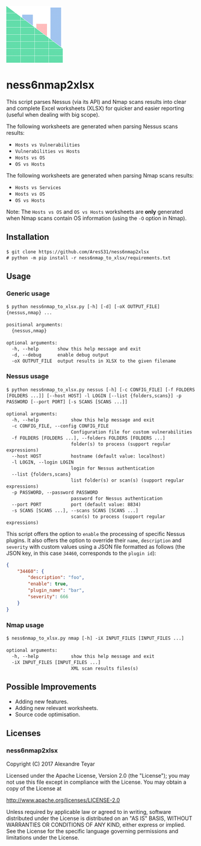 ![ness6nmap2xlsx](images/ness6nmap2xlsx.png)
# ness6nmap2xlsx

This script parses Nessus (via its API) and Nmap scans results into clear and complete Excel worksheets (XLSX) for quicker and easier reporting (useful when dealing with big scope).

The following worksheets are generated when parsing Nessus scans results:
* `Hosts vs Vulnerabilities`
* `Vulnerabilities vs Hosts`
* `Hosts vs OS`
* `OS vs Hosts`

The following worksheets are generated when parsing Nmap scans results:
* `Hosts vs Services`
* `Hosts vs OS`
* `OS vs Hosts`

Note: The `Hosts vs OS` and `OS vs Hosts` worksheets are **only** generated when Nmap scans contain OS information (using the `-O` option in Nmap).

## Installation
    $ git clone https://github.com/AresS31/ness6nmap2xlsx
    # python -m pip install -r ness6nmap_to_xlsx/requirements.txt

## Usage
### Generic usage
    $ python ness6nmap_to_xlsx.py [-h] [-d] [-oX OUTPUT_FILE] {nessus,nmap} ...
    
    positional arguments:
      {nessus,nmap}

    optional arguments:
      -h, --help       show this help message and exit
      -d, --debug      enable debug output
      -oX OUTPUT_FILE  output results in XLSX to the given filename

### Nessus usage
    $ python ness6nmap_to_xlsx.py nessus [-h] [-c CONFIG_FILE] [-f FOLDERS [FOLDERS ...]] [--host HOST] -l LOGIN [--list {folders,scans}] -p PASSWORD [--port PORT] [-s SCANS [SCANS ...]]

    optional arguments:
      -h, --help            show this help message and exit
      -c CONFIG_FILE, --config CONFIG_FILE
                            Configuration file for custom vulnerabilities
      -f FOLDERS [FOLDERS ...], --folders FOLDERS [FOLDERS ...]
                            folder(s) to process (support regular expressions)
      --host HOST           hostname (default value: localhost)
      -l LOGIN, --login LOGIN
                            login for Nessus authentication
      --list {folders,scans}
                            list folder(s) or scan(s) (support regular expressions)
      -p PASSWORD, --password PASSWORD
                            password for Nessus authentication
      --port PORT           port (default value: 8834)
      -s SCANS [SCANS ...], --scans SCANS [SCANS ...]
                            scan(s) to process (support regular expressions)

This script offers the option to `enable` the processing of specific Nessus plugins. It also offers the option to override their `name`, `description` and `severity` with custom values using a JSON file formatted as follows (the JSON key, in this case `34460`, corresponds to the `plugin id`):
```json
{
    "34460": {
        "description": "foo",
        "enable": true,
        "plugin_name": "bar",
        "severity": 666
    }
} 
```

### Nmap usage
    $ ness6nmap_to_xlsx.py nmap [-h] -iX INPUT_FILES [INPUT_FILES ...]

    optional arguments:
      -h, --help            show this help message and exit
      -iX INPUT_FILES [INPUT_FILES ...]
                            XML scan results files(s)

## Possible Improvements
* Adding new features.
* Adding new relevant worksheets.
* Source code optimisation.

## Licenses
### ness6nmap2xlsx
Copyright (C) 2017 Alexandre Teyar

Licensed under the Apache License, Version 2.0 (the "License");
you may not use this file except in compliance with the License.
You may obtain a copy of the License at

  <http://www.apache.org/licenses/LICENSE-2.0>

Unless required by applicable law or agreed to in writing, software
distributed under the License is distributed on an "AS IS" BASIS,
WITHOUT WARRANTIES OR CONDITIONS OF ANY KIND, either express or implied.
See the License for the specific language governing permissions and
limitations under the License. 
